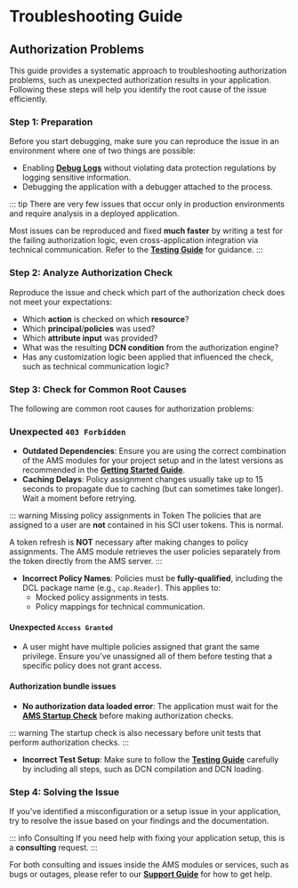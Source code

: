 # Troubleshooting Guide

## Authorization Problems

This guide provides a systematic approach to troubleshooting authorization problems, such as unexpected authorization results in your application. Following these steps will help you identify the root cause of the issue efficiently.

### Step 1: Preparation

Before you start debugging, make sure you can reproduce the issue in an environment where one of two things are possible:
- Enabling **[Debug Logs](/Authorization/Logging#debug-logging)** without violating data protection regulations by logging sensitive information.
- Debugging the application with a debugger attached to the process.

::: tip
There are very few issues that occur only in production environments and require analysis in a deployed application.

Most issues can be reproduced and fixed **much faster** by writing a test for the failing authorization logic, even cross-application integration via technical communication.
Refer to the **[Testing Guide](/Authorization/Testing)** for guidance.
:::

### Step 2: Analyze Authorization Check

Reproduce the issue and check which part of the authorization check does not meet your expectations:

- Which **action** is checked on which **resource**?
- Which **principal**/**policies** was used?
- Which **attribute input** was provided?
- What was the resulting **DCN condition** from the authorization engine?
- Has any customization logic been applied that influenced the check, such as technical communication logic?

### Step 3: Check for Common Root Causes

The following are common root causes for authorization problems:

### Unexpected `403 Forbidden`

- **Outdated Dependencies**: Ensure you are using the correct combination of the AMS modules for your project setup and in the latest versions as recommended in the **[Getting Started Guide](/Authorization/GettingStarted.md)**.
- **Caching Delays**: Policy assignment changes usually take up to 15 seconds to propagate due to caching (but can sometimes take longer). Wait a moment before retrying.

::: warning Missing policy assignments in Token
The policies that are assigned to a user are **not** contained in his SCI user tokens. This is normal.

A token refresh is **NOT** necessary after making changes to policy assignments. The AMS module retrieves the user policies separately from the token directly from the AMS server.
:::

- **Incorrect Policy Names**: Policies must be **fully-qualified**, including the DCL package name (e.g., `cap.Reader`). This applies to:
   -   Mocked policy assignments in tests.
   -   Policy mappings for technical communication.

#### Unexpected `Access Granted`

- A user might have multiple policies assigned that grant the same privilege. Ensure you've unassigned all of them before testing that a specific policy does not grant access.

#### Authorization bundle issues

- **No authorization data loaded error**: The application must wait for the **[AMS Startup Check](/Authorization/StartupCheck)** before making authorization checks.

::: warning
The startup check is also necessary before unit tests that perform authorization checks.
:::

- **Incorrect Test Setup**: Make sure to follow the **[Testing Guide](/Authorization/Testing.md)** carefully by including all steps, such as DCN compilation and DCN loading.

### Step 4: Solving the Issue

If you've identified a misconfiguration or a setup issue in your application, try to resolve the issue based on your findings and the documentation.

::: info Consulting
If you need help with fixing your application setup, this is a **consulting** request.
:::

For both consulting and issues inside the AMS modules or services, such as bugs or outages, please refer to our **[Support Guide](/Support)** for how to get help.